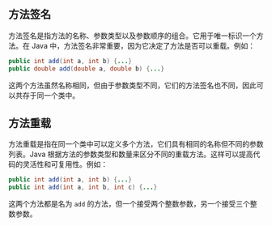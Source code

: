 
## 方法签名

方法签名是指方法的名称、参数类型以及参数顺序的组合。它用于唯一标识一个方法。在 Java 中，方法签名非常重要，因为它决定了方法是否可以重载。例如：

```java
public int add(int a, int b) {...}
public double add(double a, double b) {...}
```

这两个方法虽然名称相同，但由于参数类型不同，它们的方法签名也不同，因此可以共存于同一个类中。

## 方法重载

方法重载是指在同一个类中可以定义多个方法，它们具有相同的名称但不同的参数列表。Java 根据方法的参数类型和数量来区分不同的重载方法。这样可以提高代码的灵活性和可复用性。例如：

```java
public int add(int a, int b) {...}
public int add(int a, int b, int c) {...}
```

这两个方法都是名为 `add` 的方法，但一个接受两个整数参数，另一个接受三个整数参数。


